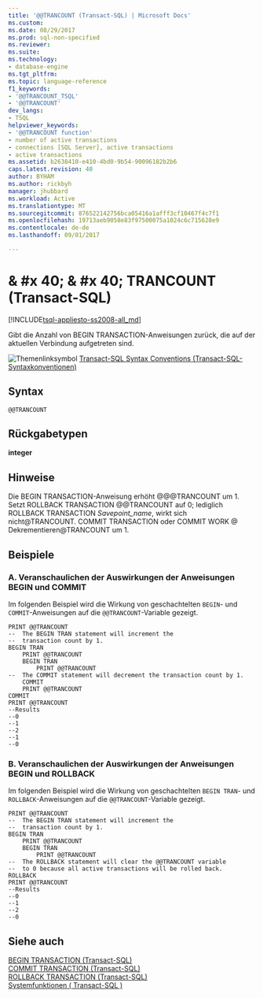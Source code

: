 ```yaml
---
title: '@@TRANCOUNT (Transact-SQL) | Microsoft Docs'
ms.custom: 
ms.date: 08/29/2017
ms.prod: sql-non-specified
ms.reviewer: 
ms.suite: 
ms.technology:
- database-engine
ms.tgt_pltfrm: 
ms.topic: language-reference
f1_keywords:
- '@@TRANCOUNT_TSQL'
- '@@TRANCOUNT'
dev_langs:
- TSQL
helpviewer_keywords:
- '@@TRANCOUNT function'
- number of active transactions
- connections [SQL Server], active transactions
- active transactions
ms.assetid: b2638410-e410-4bd0-9b54-90096182b2b6
caps.latest.revision: 40
author: BYHAM
ms.author: rickbyh
manager: jhubbard
ms.workload: Active
ms.translationtype: MT
ms.sourcegitcommit: 876522142756bca05416a1afff3cf10467f4c7f1
ms.openlocfilehash: 19713aeb9058e83f97500075a1024c6c715628e9
ms.contentlocale: de-de
ms.lasthandoff: 09/01/2017

---
```

# <a name="x40x40trancount-transact-sql"></a>& #x 40; & #x 40; TRANCOUNT (Transact-SQL)
[!INCLUDE[tsql-appliesto-ss2008-all_md](../../includes/tsql-appliesto-ss2008-all-md.md)]

  Gibt die Anzahl von BEGIN TRANSACTION-Anweisungen zurück, die auf der aktuellen Verbindung aufgetreten sind.  
  
 ![Themenlinksymbol](../../database-engine/configure-windows/media/topic-link.gif "Topic link icon") [Transact-SQL Syntax Conventions (Transact-SQL-Syntaxkonventionen)](../../t-sql/language-elements/transact-sql-syntax-conventions-transact-sql.md)  
  
## <a name="syntax"></a>Syntax  
  
```  
@@TRANCOUNT  
```  
  
## <a name="return-types"></a>Rückgabetypen  
 **integer**  
  
## <a name="remarks"></a>Hinweise  
 Die BEGIN TRANSACTION-Anweisung erhöht @@@TRANCOUNT um 1. Setzt ROLLBACK TRANSACTION @@TRANCOUNT auf 0; lediglich ROLLBACK TRANSACTION *Savepoint_name*, wirkt sich nicht@TRANCOUNT. COMMIT TRANSACTION oder COMMIT WORK @ Dekrementieren@TRANCOUNT um 1.  
  
## <a name="examples"></a>Beispiele  
  
### <a name="a-showing-the-effects-of-the-begin-and-commit-statements"></a>A. Veranschaulichen der Auswirkungen der Anweisungen BEGIN und COMMIT  
 Im folgenden Beispiel wird die Wirkung von geschachtelten `BEGIN`- und `COMMIT`-Anweisungen auf die `@@TRANCOUNT`-Variable gezeigt.  
  
```  
PRINT @@TRANCOUNT  
--  The BEGIN TRAN statement will increment the  
--  transaction count by 1.  
BEGIN TRAN  
    PRINT @@TRANCOUNT  
    BEGIN TRAN  
        PRINT @@TRANCOUNT  
--  The COMMIT statement will decrement the transaction count by 1.  
    COMMIT  
    PRINT @@TRANCOUNT  
COMMIT  
PRINT @@TRANCOUNT  
--Results  
--0  
--1  
--2  
--1  
--0  
```  
  
### <a name="b-showing-the-effects-of-the-begin-and-rollback-statements"></a>B. Veranschaulichen der Auswirkungen der Anweisungen BEGIN und ROLLBACK  
 Im folgenden Beispiel wird die Wirkung von geschachtelten `BEGIN TRAN`- und `ROLLBACK`-Anweisungen auf die `@@TRANCOUNT`-Variable gezeigt.  
  
```  
PRINT @@TRANCOUNT  
--  The BEGIN TRAN statement will increment the  
--  transaction count by 1.  
BEGIN TRAN  
    PRINT @@TRANCOUNT  
    BEGIN TRAN  
        PRINT @@TRANCOUNT  
--  The ROLLBACK statement will clear the @@TRANCOUNT variable  
--  to 0 because all active transactions will be rolled back.  
ROLLBACK  
PRINT @@TRANCOUNT  
--Results  
--0  
--1  
--2  
--0  
```  
  
## <a name="see-also"></a>Siehe auch  
 [BEGIN TRANSACTION &#40;Transact-SQL&#41;](../../t-sql/language-elements/begin-transaction-transact-sql.md)   
 [COMMIT TRANSACTION &#40;Transact-SQL&#41;](../../t-sql/language-elements/commit-transaction-transact-sql.md)   
 [ROLLBACK TRANSACTION &#40;Transact-SQL&#41;](../../t-sql/language-elements/rollback-transaction-transact-sql.md)   
 [Systemfunktionen &#40; Transact-SQL &#41;](../../relational-databases/system-functions/system-functions-for-transact-sql.md)  
  
  

